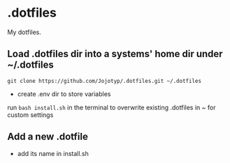 # .dotfiles
My dotfiles.

## Load .dotfiles dir into a systems' home dir under ~/.dotfiles
```git clone https://github.com/Jojotyp/.dotfiles.git ~/.dotfiles```

- create .env dir to store variables

run ```bash install.sh``` in the terminal to overwrite existing .dotfiles in ~ for custom settings

## Add a new .dotfile
- add its name in install.sh
